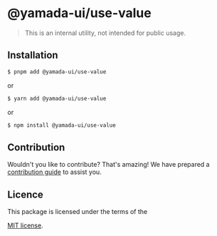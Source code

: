# @yamada-ui/use-value

> This is an internal utility, not intended for public usage.

## Installation

```sh
$ pnpm add @yamada-ui/use-value
```

or

```sh
$ yarn add @yamada-ui/use-value
```

or

```sh
$ npm install @yamada-ui/use-value
```

## Contribution

Wouldn't you like to contribute? That's amazing! We have prepared a [contribution guide](https://github.com/hirotomoyamada/yamada-ui/blob/main/CONTRIBUTING.md) to assist you.

## Licence

This package is licensed under the terms of the

[MIT license](https://github.com/hirotomoyamada/yamada-ui/blob/main/LICENSE).
